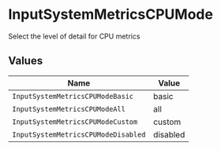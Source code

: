 # InputSystemMetricsCPUMode

Select the level of detail for CPU metrics


## Values

| Name                                | Value                               |
| ----------------------------------- | ----------------------------------- |
| `InputSystemMetricsCPUModeBasic`    | basic                               |
| `InputSystemMetricsCPUModeAll`      | all                                 |
| `InputSystemMetricsCPUModeCustom`   | custom                              |
| `InputSystemMetricsCPUModeDisabled` | disabled                            |